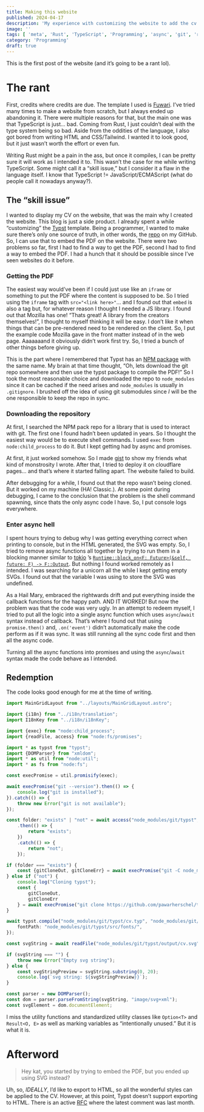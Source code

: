 ```yaml
---
title: Making this website
published: 2024-04-17
description: 'My experience with customizing the website to add the cv page. I talk about the various issues I encountered, what ultimately worked, and the annoyances of using TypeScript coming from rust.'
image: ''
tags: [ 'meta', 'Rust', 'TypeScript', 'Programming', 'async', 'git', 'rant' ]
category: 'Programming'
draft: true 
---
```


This is the first post of the website (and it’s going to be a rant lol).

# The rant

First, credits where credits are due. The template I used is [Fuwari](https://github.com/saicaca/fuwari). I’ve tried
many times to make a website from scratch, but I always ended up abandoning it. There were multiple reasons for that,
but the main one was that TypeScript is just… bad. Coming from Rust, I just couldn’t deal with the type system being
so bad. Aside from the oddities of the language, I also got bored from writing HTML and CSS/Tailwind. I wanted it to
look good, but it just wasn’t worth the effort or even fun.

Writing Rust might be a pain in the ass, but once it compiles, I can be pretty sure it will work as I intended it to.
This wasn’t the case for me while writing TypeScript. Some might call it a “skill issue,” but I consider it a flaw in
the language itself. I know that TypeScript != JavaScript/ECMAScript (what do people call it nowadays anyway?).

## The “skill issue”

I wanted to display my CV on the website, that was the main why I created the website. This blog is just a side
product. I already spent a while “customizing” the [Typst](https://typst.app/) template. Being a programmer, I wanted to
make sure there’s only one source of truth, in other words, the [repo](https://github.com/pawarherschel/typst) on my
GitHub. So, I can use that to embed the PDF on the website. There were two problems so far, first I had to find a way to
get the PDF, second I had to find a way to embed the PDF. I had a hunch that it should be possible since I’ve seen
websites do it before.

### Getting the PDF

The easiest way would’ve been if I could just use like an `iframe` or something to put the PDF where the content is
supposed to be. So I tried using the `iframe` tag with `src="<link here>"`… and I found out that `embed` is also a tag
but, for whatever reason I thought I needed a JS library. I found out that Mozilla has one! “Thats great! A library from
the creators themselves!”, I thought to myself thinking it will be easy. I don’t like it when things that can be
pre-rendered need to be rendered on the client. So, I put the example code Mozilla gave in the front matter instead of
in the web page. Aaaaaaand it obviously didn’t work first try. So, I tried a bunch of other things before giving up.

This is the part where I remembered that Typst has an [NPM package](https://www.npmjs.com/package/typst) with the same
name. My brain at that time thought, “Oh, lets download the git repo somewhere and then use the typst package to compile
the PDF!” So I took the most reasonable choice and downloaded the repo to `node_modules` since it can be cached if the
need arises and `node_modules` is usually in `.gitignore`. I brushed off the idea of using git submodules since *I* will
be the one responsible to keep the repo in sync.

### Downloading the repository

At first, I searched the NPM pack repo for a library that is used to interact with git. The first one I found hadn’t
been updated in years. So I thought the easiest way would be to execute shell commands. I used `exec`
from `node:child_process` to do it. But I kept getting had by async and promises.

At first, it just worked somehow. So I
made [gist](https://gist.github.com/pawarherschel/7ef2514d2aaf6ac6ca574daa909c935f) to show my friends what kind of
monstrosity I wrote. After that, I tried to deploy it on cloudflare pages… and that’s where it started falling apart.
The website failed to build.

After debugging for a while, I found out that the repo wasn’t being cloned. But it worked on my machine (HA! Classic.).
At some point during debugging, I came to the conclusion that the problem is the shell command spawning, since thats the
only async code I have. So, I put console logs everywhere.

### Enter async hell

I spent hours trying to debug why I was getting everything correct when printing to console, but in the HTML generated,
the SVG was empty. So, I tried to remove async functions all together by trying to run them in a blocking manner similar
to
[tokio](https://github.com/tokio-rs/tokio)
’s [`Runtime::block_on<F: Future>(&self, future: F) -> F::Output`](https://docs.rs/tokio/latest/tokio/runtime/struct.Runtime.html#method.block_on).
But nothing I found worked remotely as I intended. I was searching for a unicorn all the while I kept getting empty
SVGs. I found out that the variable I was using to store the SVG was undefined.

As a Hail Mary, embraced the rightwards drift and put everything inside the callback functions for the happy path. AND
IT WORKED! But now the problem was that the code was very ugly. In an attempt to redeem myself, I tried to put all the
logic into a single async function which uses `async`/`await` syntax instead of callback. That’s where I found out that
using `promise.then()` and, `.on('event')` didn’t automatically make the code perform as if it was sync. It was still
running all the sync code first and then all the async code.

Turning all the async functions into promises and using the `async`/`await` syntax made the code behave as I intended.

## Redemption

The code looks good enough for me at the time of writing.

```typescript
import MainGridLayout from "../layouts/MainGridLayout.astro";

import {i18n} from "../i18n/translation";
import I18nKey from "../i18n/i18nKey";

import {exec} from "node:child_process";
import {readFile, access} from "node:fs/promises";

import * as typst from "typst";
import {DOMParser} from "xmldom";
import * as util from "node:util";
import * as fs from "node:fs";

const execPromise = util.promisify(exec);

await execPromise("git --version").then(() => {
    console.log("git is installed");
}).catch(() => {
    throw new Error("git is not available");
});

const folder: "exists" | "not" = await access("node_modules/git/typst", fs.constants.F_OK)
    .then(() => {
        return "exists";
    })
    .catch(() => {
        return "not";
    });

if (folder === "exists") {
    const {gitCloneOut, gitCloneErr} = await execPromise("git -C node_modules/git/typst pull");
} else if ("not") {
    console.log("Cloning typst");
    const {
        gitCloneOut,
        gitCloneErr
    } = await execPromise("git clone https://github.com/pawarherschel/typst.git node_modules/git/typst");
}

await typst.compile("node_modules/git/typst/cv.typ", "node_modules/git/typst/output/cv.svg", {
    fontPath: "node_modules/git/typst/src/fonts/",
});

const svgString = await readFile("node_modules/git/typst/output/cv.svg", "utf-8");

if (svgString === "") {
    throw new Error("Empty svg string");
} else {
    const svgStringPreview = svgString.substring(0, 20);
    console.log(`svg string: ${svgStringPreview}}`);
}

const parser = new DOMParser();
const dom = parser.parseFromString(svgString, "image/svg+xml");
const svgElement = dom.documentElement;
```

I miss the utility functions and standardized utility classes like `Option<T>` and `Result<O, E>` as well as marking
variables as “intentionally unused.” But it is what it is.

# Afterword

> Hey kat, you started by trying to embed the PDF, but you ended up using SVG instead?

Uh, so, *IDEALLY*, I’d like to export to HTML, so all the wonderful styles can be applied to the CV. However, at this
point, Typst doesn’t support exporting to HTML. There is an active [RFC](https://github.com/typst/typst/issues/721)
where the latest comment was last month. 